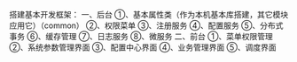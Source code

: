  搭建基本开发框架：
一、后台
①、基本属性类（作为本机基本库搭建，其它模块应用它）（common）
②、权限菜单
③、注册服务
④、配置服务
⑤、分布式事务
⑥、缓存管理
⑦、日志服务
⑧、微服务
二、前台
①、菜单权限管理
②、系统参数管理界面
③、配置中心界面
④、业务管理界面
⑤、调度界面
